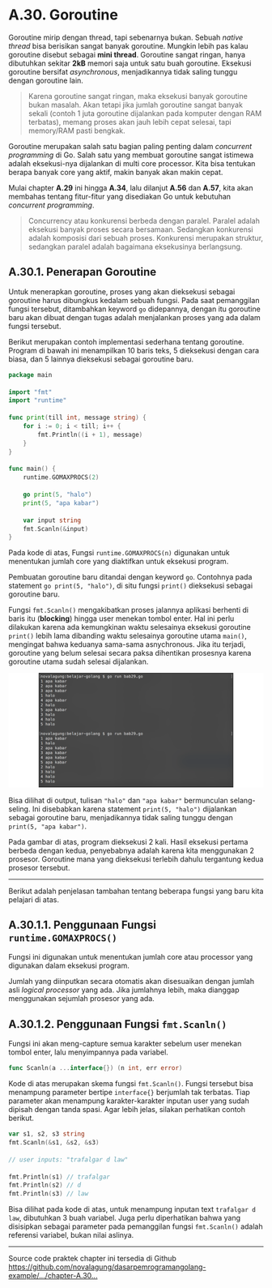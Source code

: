 # A.30. Goroutine

Goroutine mirip dengan thread, tapi sebenarnya bukan. Sebuah *native thread* bisa berisikan sangat banyak goroutine. Mungkin lebih pas kalau goroutine disebut sebagai **mini thread**. Goroutine sangat ringan, hanya dibutuhkan sekitar **2kB** memori saja untuk satu buah goroutine. Eksekusi goroutine bersifat *asynchronous*, menjadikannya tidak saling tunggu dengan goroutine lain.

> Karena goroutine sangat ringan, maka eksekusi banyak goroutine bukan masalah. Akan tetapi jika jumlah goroutine sangat banyak sekali (contoh 1 juta goroutine dijalankan pada komputer dengan RAM terbatas), memang proses akan jauh lebih cepat selesai, tapi memory/RAM pasti bengkak.

Goroutine merupakan salah satu bagian paling penting dalam *concurrent programming* di Go. Salah satu yang membuat goroutine sangat istimewa adalah eksekusi-nya dijalankan di multi core processor. Kita bisa tentukan berapa banyak core yang aktif, makin banyak akan makin cepat.

Mulai chapter **A.29** ini hingga **A.34**, lalu dilanjut **A.56** dan **A.57**, kita akan membahas tentang fitur-fitur yang disediakan Go untuk kebutuhan *concurrent programming*.

> Concurrency atau konkurensi berbeda dengan paralel. Paralel adalah eksekusi banyak proses secara bersamaan. Sedangkan konkurensi adalah komposisi dari sebuah proses. Konkurensi merupakan struktur, sedangkan paralel adalah bagaimana eksekusinya berlangsung.

## A.30.1. Penerapan Goroutine

Untuk menerapkan goroutine, proses yang akan dieksekusi sebagai goroutine harus dibungkus kedalam sebuah fungsi. Pada saat pemanggilan fungsi tersebut, ditambahkan keyword `go` didepannya, dengan itu goroutine baru akan dibuat dengan tugas adalah menjalankan proses yang ada dalam fungsi tersebut.

Berikut merupakan contoh implementasi sederhana tentang goroutine. Program di bawah ini menampilkan 10 baris teks, 5 dieksekusi dengan cara biasa, dan 5 lainnya dieksekusi sebagai goroutine baru.

```go
package main

import "fmt"
import "runtime"

func print(till int, message string) {
    for i := 0; i < till; i++ {
        fmt.Println((i + 1), message)
    }
}

func main() {
    runtime.GOMAXPROCS(2)

    go print(5, "halo")
    print(5, "apa kabar")

    var input string
    fmt.Scanln(&input)
}
```

Pada kode di atas, Fungsi `runtime.GOMAXPROCS(n)` digunakan untuk menentukan jumlah core yang diaktifkan untuk eksekusi program.

Pembuatan goroutine baru ditandai dengan keyword `go`. Contohnya pada statement `go print(5, "halo")`, di situ fungsi `print()` dieksekusi sebagai goroutine baru.

Fungsi `fmt.Scanln()` mengakibatkan proses jalannya aplikasi berhenti di baris itu (**blocking**) hingga user menekan tombol enter. Hal ini perlu dilakukan karena ada kemungkinan waktu selesainya eksekusi goroutine `print()` lebih lama dibanding waktu selesainya goroutine utama `main()`, mengingat bahwa keduanya sama-sama asnychronous. Jika itu terjadi, goroutine yang belum selesai secara paksa dihentikan prosesnya karena goroutine utama sudah selesai dijalankan.

![Implementasi goroutine](images/A_goroutine_1_goroutine.png)

Bisa dilihat di output, tulisan `"halo"` dan `"apa kabar"` bermunculan selang-seling. Ini disebabkan karena statement `print(5, "halo")` dijalankan sebagai goroutine baru, menjadikannya tidak saling tunggu dengan `print(5, "apa kabar")`.

Pada gambar di atas, program dieksekusi 2 kali. Hasil eksekusi pertama berbeda dengan kedua, penyebabnya adalah karena kita menggunakan 2 prosesor. Goroutine mana yang dieksekusi terlebih dahulu tergantung kedua prosesor tersebut.

---

Berikut adalah penjelasan tambahan tentang beberapa fungsi yang baru kita pelajari di atas.

## A.30.1.1. Penggunaan Fungsi `runtime.GOMAXPROCS()`

Fungsi ini digunakan untuk menentukan jumlah core atau processor yang digunakan dalam eksekusi program.

Jumlah yang diinputkan secara otomatis akan disesuaikan dengan jumlah asli *logical processor* yang ada. Jika jumlahnya lebih, maka dianggap menggunakan sejumlah prosesor yang ada.

## A.30.1.2. Penggunaan Fungsi `fmt.Scanln()`

Fungsi ini akan meng-capture semua karakter sebelum user menekan tombol enter, lalu menyimpannya pada variabel.

```go
func Scanln(a ...interface{}) (n int, err error)
```

Kode di atas merupakan skema fungsi `fmt.Scanln()`. Fungsi tersebut bisa menampung parameter bertipe `interface{}` berjumlah tak terbatas. Tiap parameter akan menampung karakter-karakter inputan user yang sudah dipisah dengan tanda spasi. Agar lebih jelas, silakan perhatikan contoh berikut.

```go
var s1, s2, s3 string
fmt.Scanln(&s1, &s2, &s3)

// user inputs: "trafalgar d law"

fmt.Println(s1) // trafalgar
fmt.Println(s2) // d
fmt.Println(s3) // law
```

Bisa dilihat pada kode di atas, untuk menampung inputan text `trafalgar d law`, dibutuhkan 3 buah variabel. Juga perlu diperhatikan bahwa yang disisipkan sebagai parameter pada pemanggilan fungsi `fmt.Scanln()` adalah referensi variabel, bukan nilai aslinya.

---

<div class="source-code-link">
    <div class="source-code-link-message">Source code praktek chapter ini tersedia di Github</div>
    <a href="https://github.com/novalagung/dasarpemrogramangolang-example/tree/master/chapter-A.30-goroutine">https://github.com/novalagung/dasarpemrogramangolang-example/.../chapter-A.30...</a>
</div>
